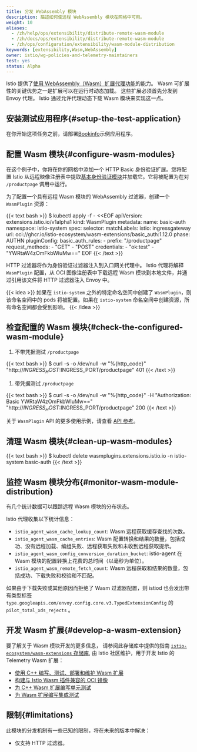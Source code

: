 ```yaml
---
title: 分发 WebAssembly 模块
description: 描述如何使远程 WebAssembly 模块在网格中可用。
weight: 10
aliases:
  - /zh/help/ops/extensibility/distribute-remote-wasm-module
  - /zh/docs/ops/extensibility/distribute-remote-wasm-module
  - /zh/ops/configuration/extensibility/wasm-module-distribution
keywords: [extensibility,Wasm,WebAssembly]
owner: istio/wg-policies-and-telemetry-maintainers
test: yes
status: Alpha
---
```


Istio 提供了[使用 WebAssembly（Wasm）扩展代理功能](/zh/blog/2020/wasm-announce/)的能力。
Wasm 可扩展性的关键优势之一是扩展可以在运行时动态加载。
这些扩展必须首先分发到 Envoy 代理。
Istio 通过允许代理动态下载 Wasm 模块来实现这一点。

## 安装测试应用程序{#setup-the-test-application}

在你开始这项任务之前，请部署[Bookinfo](/docs/examples/bookinfo/#deploying-the-application)示例应用程序。

## 配置 Wasm 模块{#configure-wasm-modules}

在这个例子中，你将在你的网格中添加一个 HTTP Basic 身份验证扩展。您将配置 Istio 从远程映像注册表中提取[基本身份验证模块](https://github.com/istio-ecosystem/wasm-extensions/tree/master/extensions/basic_auth)并加载它。它将被配置为在对 `/productpage` 调用中运行。

为了配置一个具有远程 Wasm 模块的 WebAssembly 过滤器，创建一个 `WasmPlugin` 资源：

{{< text bash >}}
$ kubectl apply -f - <<EOF
apiVersion: extensions.istio.io/v1alpha1
kind: WasmPlugin
metadata:
  name: basic-auth
  namespace: istio-system
spec:
  selector:
    matchLabels:
      istio: ingressgateway
  url: oci://ghcr.io/istio-ecosystem/wasm-extensions/basic_auth:1.12.0
  phase: AUTHN
  pluginConfig:
    basic_auth_rules:
      - prefix: "/productpage"
        request_methods:
          - "GET"
          - "POST"
        credentials:
          - "ok:test"
          - "YWRtaW4zOmFkbWluMw=="
EOF
{{< /text >}}

HTTP 过滤器将作为身份验证过滤器注入到入口网关代理中。
Istio 代理将解释 `WasmPlugin` 配置，从 OCI 图像注册表中下载远程 Wasm 模块到本地文件，并通过引用该文件将 HTTP 过滤器注入 Envoy 中。

{{< idea >}}
如果在 `istio-system` 之外的特定命名空间中创建了 `WasmPlugin`，则该命名空间中的 pods 将被配置。如果在 `istio-system` 命名空间中创建资源，所有命名空间都会受到影响。
{{< /idea >}}

## 检查配置的 Wasm 模块{#check-the-configured-wasm-module}

1. 不带凭据测试 `/productpage`

{{< text bash >}}
$ curl -s -o /dev/null -w "%{http_code}" "http://$INGRESS_HOST:$INGRESS_PORT/productpage"
401
{{< /text >}}

1. 带凭据测试 `/productpage`

{{< text bash >}}
$ curl -s -o /dev/null -w "%{http_code}" -H "Authorization: Basic YWRtaW4zOmFkbWluMw==" "http://$INGRESS_HOST:$INGRESS_PORT/productpage"
200
{{< /text >}}

关于 `WasmPlugin` API 的更多使用示例，请查看 [API 参考](/zh/docs/reference/config/proxy_extensions/wasm-plugin/)。

## 清理 Wasm 模块{#clean-up-wasm-modules}

{{< text bash >}}
$ kubectl delete wasmplugins.extensions.istio.io -n istio-system basic-auth
{{< /text >}}

## 监控 Wasm 模块分布{#monitor-wasm-module-distribution}

有几个统计数据可以跟踪远程 Wasm 模块的分布状态。

Istio 代理收集以下统计信息：

- `istio_agent_wasm_cache_lookup_count`: Wasm 远程获取缓存查找的次数。
- `istio_agent_wasm_cache_entries`: Wasm 配置转换和结果的数量，包括成功、没有远程加载、编组失败、远程获取失败和未收到远程获取提示。
- `istio_agent_wasm_config_conversion_duration_bucket`: istio-agent 在 Wasm 模块的配置转换上花费的总时间（以毫秒为单位）。
- `istio_agent_wasm_remote_fetch_count`: Wasm 远程获取和结果的数量，包括成功、下载失败和校验和不匹配。

如果由于下载失败或其他原因而拒绝了 Wasm 过滤器配置，则 istiod 也会发出带有类型标签 `type.googleapis.com/envoy.config.core.v3.TypedExtensionConfig` 的 `pilot_total_xds_rejects` 。

## 开发 Wasm 扩展{#develop-a-wasm-extension}

要了解关于 Wasm 模块开发的更多信息， 请参阅此存储库中提供的指南 [`istio-ecosystem/wasm-extensions` 存储库](https://github.com/istio-ecosystem/wasm-extensions),
由 Istio 社区维护，用于开发 Istio 的 Telemetry Wasm 扩展：

- [使用 C++ 编写、测试、部署和维护 Wasm 扩展](https://github.com/istio-ecosystem/wasm-extensions/blob/master/doc/write-a-wasm-extension-with-cpp.md)
- [构建与 Istio Wasm 插件兼容的 OCI 镜像](https://github.com/istio-ecosystem/wasm-extensions/blob/master/doc/how-to-build-oci-images.md)
- [为 C++ Wasm 扩展编写单元测试](https://github.com/istio-ecosystem/wasm-extensions/blob/master/doc/write-cpp-unit-test.md)
- [为 Wasm 扩展编写集成测试](https://github.com/istio-ecosystem/wasm-extensions/blob/master/doc/write-integration-test.md)

## 限制{#limitations}

此模块的分发机制有一些已知的限制，将在未来的版本中解决：

- 仅支持 HTTP 过滤器。